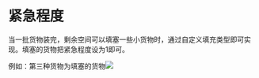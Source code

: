 # 紧急程度

当一批货物装完，剩余空间可以填塞一些小货物时，通过自定义填充类型即可实现。填塞的货物把紧急程度设为1即可。

例如：第三种货物为填塞的货物![](https://github.com/loadmaster/loadmaster-manual/tree/4f20f7e1d8eaa187d96657173bdf15a3c193db55/assets/fgfdg)

